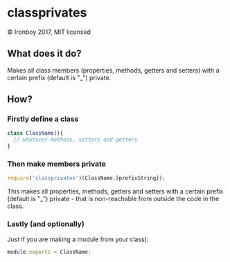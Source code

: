 # classprivates

© Ironboy 2017, MIT licensed

## What does it do?
Makes all class members (properties, methods, getters and setters)
with a certain prefix (default is "_") private.

## How?

### Firstly define a class

```javascript
class ClassName(){
  // whatever methods, setters and getters
}
```

### Then make members private

```javascript
require('classprivates')(ClassName,[prefixString]);
```

This makes all properties, methods, getters and setters with a certain prefix (default is "_") private - that is non-reachable from outside the code in the class.

### Lastly (and optionally)
Just if you are making a module from your class):

```javascript
module.exports = ClassName;
```
